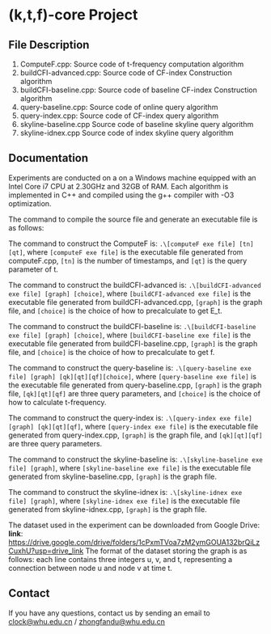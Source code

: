 # (k,t,f)-core Project


## File Description
1. ComputeF.cpp: Source code of t-frequency computation algorithm
2. buildCFI-advanced.cpp: Source code of CF-index Construction algorithm
3. buildCFI-baseline.cpp: Source code of baseline CF-index Construction algorithm
4. query-baseline.cpp: Source code of online query algorithm
5. query-index.cpp: Source code of CF-index query algorithm
6. skyline-baseline.cpp  Source code of baseline skyline query algorithm
7. skyline-idnex.cpp  Source code of index skyline query algorithm
## Documentation

Experiments are conducted on a on a Windows machine equipped with an Intel Core i7 CPU at 2.30GHz and 32GB of RAM. Each algorithm is implemented in C++ and compiled using the g++ compiler with -O3 optimization.


The command to compile the source file and generate an executable file is as follows:

The command to construct the ComputeF is:  ```.\[computeF exe file] [tn] [qt]```, where ```[computeF exe file]``` is the executable file generated from computeF.cpp, ```[tn]``` is the number of timestamps, and  ```[qt]``` is the query parameter of t.

The command to construct the buildCFI-advanced is:  ```.\[buildCFI-advanced exe file] [graph] [choice]```, where ```[buildCFI-advanced exe file]``` is the executable file generated from buildCFI-advanced.cpp, ```[graph]``` is the graph file, and  ```[choice]``` is the choice of how to precalculate to get E_t.

The command to construct the buildCFI-baseline is:  ```.\[buildCFI-baseline exe file] [graph] [choice]```, where ```[buildCFI-baseline exe file]``` is the executable file generated from buildCFI-baseline.cpp, ```[graph]``` is the graph file, and  ```[choice]``` is the choice of how to precalculate to get f.

The command to construct the query-baseline is:  ```.\[query-baseline exe file] [graph] [qk][qt][qf][choice]```, where ```[query-baseline exe file]``` is the executable file generated from query-baseline.cpp, ```[graph]``` is the graph file, ```[qk][qt][qf]``` are three query parameters, and ```[choice]``` is the choice of how to calculate t-frequency.

The command to construct the query-index is:  ```.\[query-index exe file] [graph] [qk][qt][qf]```, where ```[query-index exe file]``` is the executable file generated from query-index.cpp, ```[graph]``` is the graph file, and ```[qk][qt][qf]``` are three query parameters.

The command to construct the skyline-baseline is:  ```.\[skyline-baseline exe file] [graph]```, where ```[skyline-baseline exe file]``` is the executable file generated from skyline-baseline.cpp, ```[graph]``` is the graph file.

The command to construct the  skyline-idnex is:  ```.\[skyline-idnex exe file] [graph]```, where ```[skyline-idnex exe file]``` is the executable file generated from  skyline-idnex.cpp, ```[graph]``` is the graph file.


The dataset used in the experiment can be downloaded from Google Drive:
**link**: https://drive.google.com/drive/folders/1cPxmTVoa7zM2ymGOUA132brQiLzCuxhU?usp=drive_link
The format of the dataset storing the graph is as follows: each line contains three integers u, v, and t, representing a connection between node u and node v at time t.

## Contact
If you have any questions, contact us by sending an email to clock@whu.edu.cn / zhongfandu@whu.edu.cn